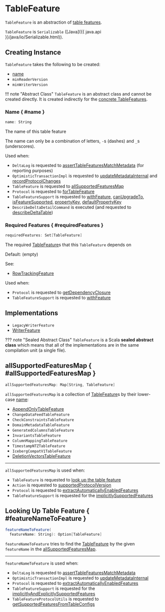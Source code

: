 # TableFeature

`TableFeature` is an abstraction of [table features](#implementations).

`TableFeature` is `Serializable` ([Java]({{ java.api }}/java/io/Serializable.html)).

## Creating Instance

`TableFeature` takes the following to be created:

* [name](#name)
* <span id="minReaderVersion"> `minReaderVersion`
* <span id="minWriterVersion"> `minWriterVersion`

!!! note "Abstract Class"
    `TableFeature` is an abstract class and cannot be created directly. It is created indirectly for the [concrete TableFeatures](#implementations).

### Name { #name }

```scala
name: String
```

The name of this table feature

The name can only be a combination of letters, `-`s (dashes) and `_`s (underscores).

Used when:

* `DeltaLog` is requested to [assertTableFeaturesMatchMetadata](../DeltaLog.md#assertTableFeaturesMatchMetadata) (for reporting purposes)
* `OptimisticTransactionImpl` is requested to [updateMetadataInternal](../OptimisticTransactionImpl.md#updateMetadataInternal) and [recordProtocolChanges](../OptimisticTransactionImpl.md#recordProtocolChanges)
* `TableFeature` is requested to [allSupportedFeaturesMap](TableFeature.md#allSupportedFeaturesMap)
* `Protocol` is requested to [forTableFeature](../Protocol.md#forTableFeature)
* `TableFeatureSupport` is requested to [withFeature](TableFeatureSupport.md#withFeature), [canUpgradeTo](TableFeatureSupport.md#canUpgradeTo), [isFeatureSupported](TableFeatureSupport.md#isFeatureSupported), [propertyKey](TableFeatureSupport.md#propertyKey), [defaultPropertyKey](TableFeatureSupport.md#defaultPropertyKey)
* `DescribeDeltaDetailCommand` is executed (and requested to [describeDeltaTable](../commands/describe-detail/DescribeDeltaDetailCommand.md#describeDeltaTable))

### Required Features { #requiredFeatures }

```scala
requiredFeatures: Set[TableFeature]
```

The required [TableFeature](TableFeature.md)s that this `TableFeature` depends on

Default: (empty)

See:

* [RowTrackingFeature](../row-tracking/RowTrackingFeature.md#requiredFeatures)

Used when:

* `Protocol` is requested to [getDependencyClosure](../Protocol.md#getDependencyClosure)
* `TableFeatureSupport` is requested to [withFeature](TableFeatureSupport.md#withFeature)

## Implementations

* `LegacyWriterFeature`
* [WriterFeature](WriterFeature.md)

??? note "Sealed Abstract Class"
    `TableFeature` is a Scala **sealed abstract class** which means that all of the implementations are in the same compilation unit (a single file).

## allSupportedFeaturesMap { #allSupportedFeaturesMap }

```scala
allSupportedFeaturesMap: Map[String, TableFeature]
```

`allSupportedFeaturesMap` is a collection of [TableFeature](TableFeature.md)s by their lower-case [name](#name):

* [AppendOnlyTableFeature](../append-only-tables/AppendOnlyTableFeature.md)
* `ChangeDataFeedTableFeature`
* `CheckConstraintsTableFeature`
* `DomainMetadataTableFeature`
* `GeneratedColumnsTableFeature`
* `InvariantsTableFeature`
* `ColumnMappingTableFeature`
* `TimestampNTZTableFeature`
* `IcebergCompatV1TableFeature`
* [DeletionVectorsTableFeature](../deletion-vectors/DeletionVectorsTableFeature.md)

---

`allSupportedFeaturesMap` is used when:

* `TableFeature` is requested to [look up the table feature](#featureNameToFeature)
* `Action` is requested to [supportedProtocolVersion](../Action.md#supportedProtocolVersion)
* `Protocol` is requested to [extractAutomaticallyEnabledFeatures](../Protocol.md#extractAutomaticallyEnabledFeatures)
* `TableFeatureSupport` is requested for the [implicitlySupportedFeatures](TableFeatureSupport.md#implicitlySupportedFeatures)

## Looking Up Table Feature { #featureNameToFeature }

```scala
featureNameToFeature(
  featureName: String): Option[TableFeature]
```

`featureNameToFeature` tries to find the [TableFeature](TableFeature.md) by the given `featureName` in the [allSupportedFeaturesMap](#allSupportedFeaturesMap).

---

`featureNameToFeature` is used when:

* `DeltaLog` is requested to [assertTableFeaturesMatchMetadata](../DeltaLog.md#assertTableFeaturesMatchMetadata)
* `OptimisticTransactionImpl` is requested to [updateMetadataInternal](../OptimisticTransactionImpl.md#updateMetadataInternal)
* `Protocol` is requested to [extractAutomaticallyEnabledFeatures](../Protocol.md#extractAutomaticallyEnabledFeatures)
* `TableFeatureSupport` is requested for the [implicitlyAndExplicitlySupportedFeatures](TableFeatureSupport.md#implicitlyAndExplicitlySupportedFeatures)
* `TableFeatureProtocolUtils` is requested to [getSupportedFeaturesFromTableConfigs](TableFeatureProtocolUtils.md#getSupportedFeaturesFromTableConfigs)
